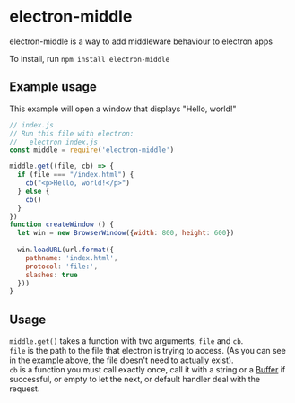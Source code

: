 # electron-middle

electron-middle is a way to add middleware behaviour to electron apps

To install, run `npm install electron-middle`


## Example usage

This example will open a window that displays "Hello, world!"
```javascript
// index.js
// Run this file with electron:
//   electron index.js
const middle = require('electron-middle')

middle.get((file, cb) => {
  if (file === "/index.html") {
    cb("<p>Hello, world!</p>")
  } else {
    cb()
  }
})
function createWindow () {
  let win = new BrowserWindow({width: 800, height: 600})
  
  win.loadURL(url.format({
    pathname: 'index.html',
    protocol: 'file:',
    slashes: true
  }))
}
```

## Usage

`middle.get()` takes a function with two arguments, `file` and `cb`.  
`file` is the path to the file that electron is trying to access. (As you can see in the example above, the file doesn't need to actually exist).  
`cb` is a function you must call exactly once, call it with a string or a [Buffer](https://nodejs.org/api/buffer.html) if successful, or empty to let the next, or default handler deal with the request.
